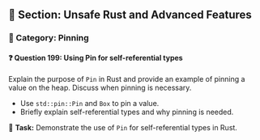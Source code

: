 ## 📘 Section: Unsafe Rust and Advanced Features  
### 🔹 Category: Pinning  
#### ❓ Question 199: Using Pin for self-referential types

Explain the purpose of `Pin` in Rust and provide an example of pinning a value on the heap. Discuss when pinning is necessary.

- Use `std::pin::Pin` and `Box` to pin a value.
- Briefly explain self-referential types and why pinning is needed.

🔧 **Task:** Demonstrate the use of `Pin` for self-referential types in Rust.
